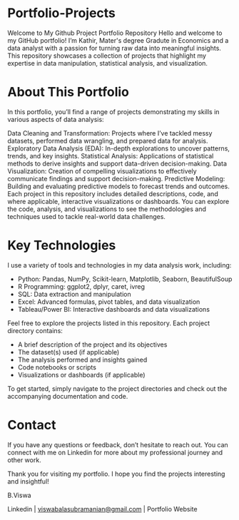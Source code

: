 # Portfolio-Projects
Welcome to My Github Project Portfolio Repository
Hello and welcome to my GitHub portfolio! I’m Kathir, Mater's degree Gradute in Economics and a data analyst with a passion for turning raw data into meaningful insights. This repository showcases a collection of projects that highlight my expertise in data manipulation, statistical analysis, and visualization.

# About This Portfolio
In this portfolio, you’ll find a range of projects demonstrating my skills in various aspects of data analysis:

Data Cleaning and Transformation: Projects where I’ve tackled messy datasets, performed data wrangling, and prepared data for analysis.
Exploratory Data Analysis (EDA): In-depth explorations to uncover patterns, trends, and key insights.
Statistical Analysis: Applications of statistical methods to derive insights and support data-driven decision-making.
Data Visualization: Creation of compelling visualizations to effectively communicate findings and support decision-making.
Predictive Modeling: Building and evaluating predictive models to forecast trends and outcomes.
Each project in this repository includes detailed descriptions, code, and where applicable, interactive visualizations or dashboards. You can explore the code, analysis, and visualizations to see the methodologies and techniques used to tackle real-world data challenges.

# Key Technologies
I use a variety of tools and technologies in my data analysis work, including:

- Python:  Pandas, NumPy, Scikit-learn, Matplotlib, Seaborn, BeautifulSoup
- R Programming: ggplot2, dplyr, caret, ivreg
- SQL: Data extraction and manipulation
- Excel: Advanced formulas, pivot tables, and data visualization
- Tableau/Power BI: Interactive dashboards and data visualizations

Feel free to explore the projects listed in this repository. Each project directory contains:

- A brief description of the project and its objectives
- The dataset(s) used (if applicable)
- The analysis performed and insights gained
- Code notebooks or scripts
- Visualizations or dashboards (if applicable)

To get started, simply navigate to the project directories and check out the accompanying documentation and code.

# Contact
If you have any questions or feedback, don’t hesitate to reach out. You can connect with me on Linkedin for more about my professional journey and other work.

Thank you for visiting my portfolio. I hope you find the projects interesting and insightful!

B.Viswa

Linkedin | viswabalasubramanian@gmail.com | Portfolio Website
